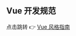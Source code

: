 <!--
 * @Author: Shaw
 * @Date: 2021-06-16 10:31:03
 * @Description: Vue规范
 * @LastEditors: Shaw
 * @LastEditTime: 2021-06-18 15:26:40
-->

## Vue 开发规范

点击跳转 👉 [Vue 风格指南](https://cn.vuejs.org/v2/style-guide/index.html)
